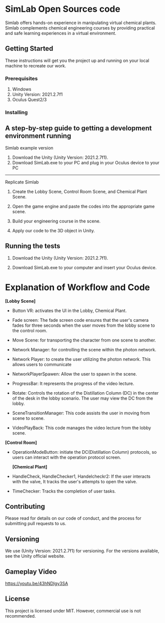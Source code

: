 # SimLab Open Sources code 
Simlab offers hands-on experience in manipulating virtual chemical plants. Simlab complements chemical engineering courses by providing practical and safe learning experiences in a virtual environment.

## Getting Started
These instructions will get you the project up and running on your local machine to recreate our work. 

### Prerequisites

1. Windows 
2. Unity Version: 2021.2.7f1
3. Oculus Quest2/3

### Installing

A step-by-step guide to getting a development environment running
-----------------------------------------------------------------------------------------

Simlab example version 

1. Download the Unity (Unity Version: 2021.2.7f1). 
2. Download SimLab.exe to your PC and plug in your Oculus device to your PC

-------------------------------------------------------------------------------------------

Replicate Simlab

1. Create the Lobby Scene, Control Room Scene, and Chemical Plant Scene.

2. Open the game engine and paste the codes into the appropriate game scene.

3. Build your engineering course in the scene.

4. Apply our code to the 3D object in Unity. 


## Running the tests

1. Download the Unity (Unity Version: 2021.2.7f1). 

2. Download SimLab.exe to your computer and insert your Oculus device.

# Explanation of Workflow and Code 

**[Lobby Scene]** 

- Button VR: activates the UI in the Lobby, Chemical Plant.
    
- Fade screen: The fade screen code ensures that the user's camera fades for three seconds when the user moves from the lobby scene to the control room. 

- Move Scene: for transporting the character from one scene to another.

- Network Manager: for controlling the scene within the photon network. 

- Network Player: to create the user utilizing the photon network. This allows users to communicate

- NetworkPlayerSpawen: Allow the user to spawn in the scene.

- ProgressBar: It represents the progress of the video lecture.

- Rotate: Controls the rotation of the Distillation Column (DC) in the center of the desk in the lobby scenario. The user may view the DC from the lobby.  

- SceneTransitionManager: This code assists the user in moving from scene to scene.

- VideoPlayBack: This code manages the video lecture from the lobby scene.

 **[Control Room]**

- OperationModeButton: initiate the DC(Distillation Column) protocols, so users can interact with the operation protocol screen.

  **[Chemical Plant]**


- HandleCheck, HandleChecker1, Handelcheckr2: If the user interacts with the valve, It tracks the user's attempts to open the valve. 

- TimeChecker: Tracks the completion of user tasks.


## Contributing

Please read for details on our code of conduct, and the process for submitting pull requests to us.

## Versioning

We use (Unity Version: 2021.2.7f1) for versioning. For the versions available, see the Unity official website.

## Gameplay Video
https://youtu.be/43hNDIgy3SA   

## License

This project is licensed under MIT. However, commercial use is not recommended. 




  
